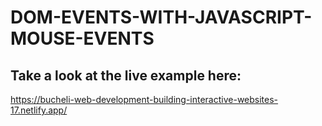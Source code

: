 # DOM-EVENTS-WITH-JAVASCRIPT-MOUSE-EVENTS

## Take a look at the live example here:
https://bucheli-web-development-building-interactive-websites-17.netlify.app/
